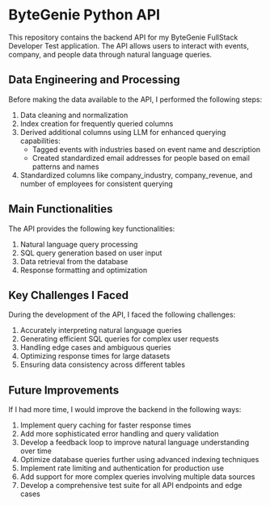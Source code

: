 # ByteGenie Python API

This repository contains the backend API for my ByteGenie FullStack Developer Test application. The API allows users to interact with events, company, and people data through natural language queries.

## Data Engineering and Processing

Before making the data available to the API, I performed the following steps:

1. Data cleaning and normalization
2. Index creation for frequently queried columns
3. Derived additional columns using LLM for enhanced querying capabilities:
   - Tagged events with industries based on event name and description
   - Created standardized email addresses for people based on email patterns and names
4. Standardized columns like company_industry, company_revenue, and number of employees for consistent querying

## Main Functionalities

The API provides the following key functionalities:

1. Natural language query processing
2. SQL query generation based on user input
3. Data retrieval from the database
4. Response formatting and optimization

## Key Challenges I Faced

During the development of the API, I faced the following challenges:

1. Accurately interpreting natural language queries
2. Generating efficient SQL queries for complex user requests
3. Handling edge cases and ambiguous queries
4. Optimizing response times for large datasets
5. Ensuring data consistency across different tables

## Future Improvements

If I had more time, I would improve the backend in the following ways:

1. Implement query caching for faster response times
2. Add more sophisticated error handling and query validation
3. Develop a feedback loop to improve natural language understanding over time
4. Optimize database queries further using advanced indexing techniques
5. Implement rate limiting and authentication for production use
6. Add support for more complex queries involving multiple data sources
7. Develop a comprehensive test suite for all API endpoints and edge cases
